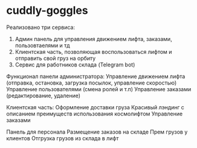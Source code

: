 # cuddly-goggles
Реализовано три сервиса:
1. Админ панель для управления движением лифта, заказами, пользовтаелями и тд
2. Клиентская часть, позволяющая воспользоваться лифтом и отправить свой груз на орбиту
3. Сервис для работников склада (Telegram bot)

Функционал панели администратора:
Управление движением лифта (отправка, остановка, загрузка посылок, управление скоростью)
Управление пользователями (смена ролей и т.п)
Управление заказами (редактирование, удаление)

Клиентская часть:
Оформление доставки груза
Красивый лэндинг с описанием преимуществ использования космолифтом
Управление заказами

Панель для персонала
Размещение заказов на складе
Прем грузов у клиентов
Отгрузка грузов из склада в лифт

